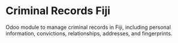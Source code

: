# Criminal Records Fiji

Odoo module to manage criminal records in Fiji, including personal information, convictions, relationships, addresses, and fingerprints.
